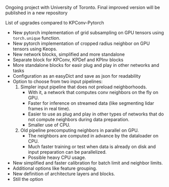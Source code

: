 
Ongoing project with University of Toronto. Final improved version will be published in a new repository

List of upgrades compared to KPConv-Pytorch

- New pytorch implementation of grid subsampling on GPU tensors using `torch.unique` function.
- New pytorch implementation of cropped radius neighbor on GPU tensors using Keops.
- New network blocks, simplified and more standalone
- Separate block for KPConv, KPDef and KPInv blocks
- More standalone blocks for easir plug and play in other networks and tasks
- Configuration as an easyDict and save as json for readability
- Option to choose from two input pipelines:
    1. Simpler input pipeline that does not preload neighborhoods.
        * With it, a network that computes conv neighbors on the fly on GPU.
        * Faster for inference on streamed data (like segmenting lidar frames in real time).
        * Easier to use as plug and play in other types of networks that do not compute neighbors during data preparation.
        * Smaller use of CPU.
    2. Old pipeline precomputing neighbors in parallel on GPU.
        * The neighbors are computed in advance by the dataloader on CPU.
        * Much faster training or test when data is already on disk and input preparation can be parallelized.
        * Possible heavy CPU usage.
- New simplified and faster calibration for batch limit and neighbor limits.
- Additional options like feature grouping.
- New definition of architecture layers and blocks.
- Still the option
